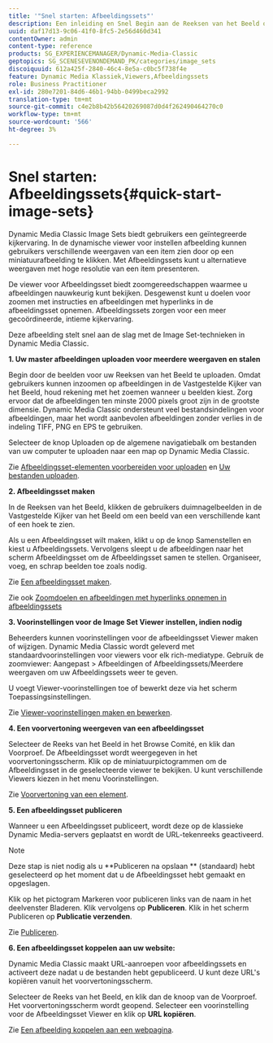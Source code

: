 ```yaml
---
title: '"Snel starten: Afbeeldingssets"'
description: Een inleiding en Snel Begin aan de Reeksen van het Beeld om u te helpen snel met de Vastgestelde technieken van het Beeld aan de slag gaan.
uuid: daf17d13-9c06-41f0-8fc5-2e56d460d341
contentOwner: admin
content-type: reference
products: SG_EXPERIENCEMANAGER/Dynamic-Media-Classic
geptopics: SG_SCENESEVENONDEMAND_PK/categories/image_sets
discoiquuid: 612a425f-2840-46c4-8e5a-c0bc5f738f4e
feature: Dynamic Media Klassiek,Viewers,Afbeeldingssets
role: Business Practitioner
exl-id: 280e7201-84d6-46b1-94bb-0499beca2992
translation-type: tm+mt
source-git-commit: c4e2b8b42b56420269087d0d4f262490464270c0
workflow-type: tm+mt
source-wordcount: '566'
ht-degree: 3%

---
```


# Snel starten: Afbeeldingssets{#quick-start-image-sets}

Dynamic Media Classic Image Sets biedt gebruikers een geïntegreerde kijkervaring. In de dynamische viewer voor instellen afbeelding kunnen gebruikers verschillende weergaven van een item zien door op een miniatuurafbeelding te klikken. Met Afbeeldingssets kunt u alternatieve weergaven met hoge resolutie van een item presenteren.

De viewer voor Afbeeldingsset biedt zoomgereedschappen waarmee u afbeeldingen nauwkeurig kunt bekijken. Desgewenst kunt u doelen voor zoomen met instructies en afbeeldingen met hyperlinks in de afbeeldingsset opnemen. Afbeeldingssets zorgen voor een meer gecoördineerde, intieme kijkervaring.

Deze afbeelding stelt snel aan de slag met de Image Set-technieken in Dynamic Media Classic.

**1. Uw master afbeeldingen uploaden voor meerdere weergaven en stalen**

Begin door de beelden voor uw Reeksen van het Beeld te uploaden. Omdat gebruikers kunnen inzoomen op afbeeldingen in de Vastgestelde Kijker van het Beeld, houd rekening met het zoemen wanneer u beelden kiest. Zorg ervoor dat de afbeeldingen ten minste 2000 pixels groot zijn in de grootste dimensie. Dynamic Media Classic ondersteunt veel bestandsindelingen voor afbeeldingen, maar het wordt aanbevolen afbeeldingen zonder verlies in de indeling TIFF, PNG en EPS te gebruiken.

Selecteer de knop Uploaden op de algemene navigatiebalk om bestanden van uw computer te uploaden naar een map op Dynamic Media Classic.

Zie [Afbeeldingsset-elementen voorbereiden voor uploaden](preparing-image-set-assets-upload.md#preparing-image-set-assets-for-upload) en [Uw bestanden uploaden](uploading-files.md#uploading-your-files).

**2. Afbeeldingsset maken**

In de Reeksen van het Beeld, klikken de gebruikers duimnagelbeelden in de Vastgestelde Kijker van het Beeld om een beeld van een verschillende kant of een hoek te zien.

Als u een Afbeeldingsset wilt maken, klikt u op de knop Samenstellen en kiest u Afbeeldingssets. Vervolgens sleept u de afbeeldingen naar het scherm Afbeeldingsset om de Afbeeldingsset samen te stellen. Organiseer, voeg, en schrap beelden toe zoals nodig.

Zie [Een afbeeldingsset maken](creating-image-set.md#creating-an-image-set).

Zie ook [Zoomdoelen en afbeeldingen met hyperlinks opnemen in afbeeldingssets](including-zoom-targets-image-maps.md#including-zoom-targets-and-image-maps-in-image-sets)

**3. Voorinstellingen voor de Image Set Viewer instellen, indien nodig**

Beheerders kunnen voorinstellingen voor de afbeeldingsset Viewer maken of wijzigen. Dynamic Media Classic wordt geleverd met standaardvoorinstellingen voor viewers voor elk rich-mediatype. Gebruik de zoomviewer: Aangepast > Afbeeldingen of Afbeeldingssets/Meerdere weergaven om uw Afbeeldingssets weer te geven.

U voegt Viewer-voorinstellingen toe of bewerkt deze via het scherm Toepassingsinstellingen.

Zie [Viewer-voorinstellingen maken en bewerken](application-setup.md#adding-and-editing-viewer-presets).

**4. Een voorvertoning weergeven van een afbeeldingsset**

Selecteer de Reeks van het Beeld in het Browse Comité, en klik dan Voorproef. De Afbeeldingsset wordt weergegeven in het voorvertoningsscherm. Klik op de miniatuurpictogrammen om de Afbeeldingsset in de geselecteerde viewer te bekijken. U kunt verschillende Viewers kiezen in het menu Voorinstellingen.

Zie [Voorvertoning van een element](previewing-asset.md#previewing-an-asset).

**5. Een afbeeldingsset publiceren**

Wanneer u een Afbeeldingsset publiceert, wordt deze op de klassieke Dynamic Media-servers geplaatst en wordt de URL-tekenreeks geactiveerd.

>[!NOTE]
>
>Deze stap is niet nodig als u **Publiceren na opslaan ** (standaard) hebt geselecteerd op het moment dat u de Afbeeldingsset hebt gemaakt en opgeslagen.

Klik op het pictogram Markeren voor publiceren links van de naam in het deelvenster Bladeren. Klik vervolgens op **Publiceren**. Klik in het scherm Publiceren op **Publicatie verzenden**.

Zie [Publiceren](publishing-files.md#publishing-files).

**6. Een afbeeldingsset koppelen aan uw website:**

Dynamic Media Classic maakt URL-aanroepen voor afbeeldingssets en activeert deze nadat u de bestanden hebt gepubliceerd. U kunt deze URL&#39;s kopiëren vanuit het voorvertoningsscherm.

Selecteer de Reeks van het Beeld, en klik dan de knoop van de Voorproef. Het voorvertoningsscherm wordt geopend. Selecteer een voorinstelling voor de Afbeeldingsset Viewer en klik op **URL kopiëren**.

Zie [Een afbeelding koppelen aan een webpagina](linking-image-set-web-page.md#linking-an-image-set-to-a-web-page).
